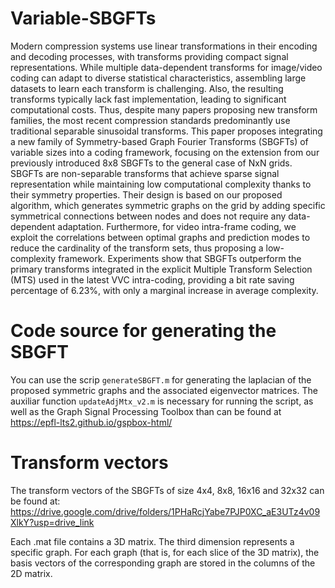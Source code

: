 # Variable-SBGFTs

Modern compression systems use linear transformations in their encoding and decoding processes, with transforms providing compact signal representations. 
While multiple data-dependent transforms for image/video coding can adapt to diverse statistical characteristics, assembling large datasets to learn each transform is challenging.
Also, the resulting transforms typically lack fast implementation, leading to significant computational costs.
Thus, despite many papers proposing new transform families, the most recent compression standards predominantly use traditional separable sinusoidal transforms. 
This paper proposes integrating a new family of Symmetry-based Graph Fourier Transforms (SBGFTs) of variable sizes into a coding framework, focusing on the extension from our previously introduced 8x8 SBGFTs to the general case of NxN grids.
SBGFTs are non-separable transforms that achieve sparse signal representation while maintaining low computational complexity thanks to their symmetry properties.
Their design is based on our proposed algorithm, which generates symmetric graphs on the grid by adding specific symmetrical connections between nodes and does not require any data-dependent adaptation. Furthermore, for video intra-frame coding, we exploit the correlations between optimal graphs and prediction modes to reduce the cardinality of the transform sets, thus proposing a low-complexity framework. Experiments show that SBGFTs outperform the primary transforms integrated in the explicit Multiple Transform Selection (MTS) used in the latest VVC intra-coding, providing a bit rate saving percentage of 6.23%, with only a marginal increase in average complexity.

# Code source for generating the SBGFT

You can use the scrip `generateSBGFT.m` for generating the laplacian of the proposed symmetric graphs and the associated eigenvector matrices. The auxiliar function `updateAdjMtx_v2.m` is necessary for running the script, as well as the Graph Signal Processing Toolbox than can be found at https://epfl-lts2.github.io/gspbox-html/

# Transform vectors

The transform vectors of the SBGFTs of size 4x4, 8x8, 16x16 and 32x32 can be found at: https://drive.google.com/drive/folders/1PHaRcjYabe7PJP0XC_aE3UTz4v09XlkY?usp=drive_link

Each .mat file contains a 3D matrix. The third dimension represents a specific graph. For each graph (that is, for each slice of the 3D matrix), the basis vectors of the corresponding graph are stored in the columns of the 2D matrix.


